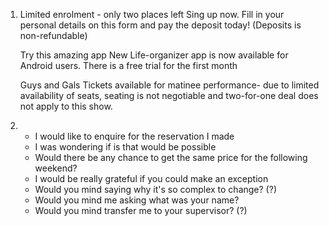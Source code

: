 1.
    Limited enrolment - only two places left
    Sing up now. Fill in your personal details on this form and pay the deposit today!
    (Deposits is non-refundable)

    Try this amazing app
    New Life-organizer app is now available for Android users. There is a free trial for the first month

    Guys and Gals
    Tickets available for matinee performance- due to limited availability of seats, seating is not negotiable and two-for-one deal does not apply to this show.

2.
    - I would like to enquire for the reservation I made
    - I was wondering if is that would be possible
    - Would there be any chance to get the same price for the following weekend?
    - I would be really grateful if you could make an exception
    - Would you mind saying why it's so complex to change? (?)
    - Would you mind me asking what was your name?
    - Would you mind transfer me to your supervisor? (?)